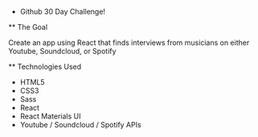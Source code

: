 * Github 30 Day Challenge!

** The Goal

Create an app using React that finds interviews from musicians on either Youtube, Soundcloud, or Spotify

** Technologies Used

- HTML5
- CSS3
- Sass
- React
- React Materials UI
- Youtube / Soundcloud / Spotify APIs
